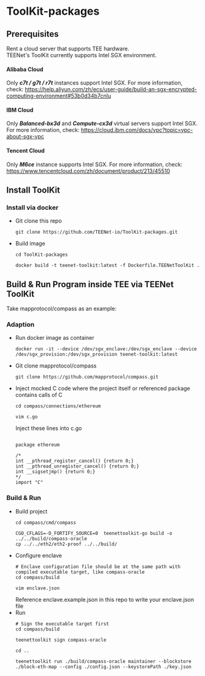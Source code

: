 # ToolKit-packages

## Prerequisites
Rent a cloud server that supports TEE hardware.   
TEENet's ToolKit currently supports Intel SGX environment.  
#### Alibaba Cloud  
Only ***c7t / g7t / r7t*** instances support Intel SGX. For more information, check: https://help.aliyun.com/zh/ecs/user-guide/build-an-sgx-encrypted-computing-environment#53b0d34b7cnlu   
#### IBM Cloud
Only ***Balanced-bx3d*** and ***Compute-cx3d*** virtual servers support Intel SGX. For more information, check: https://cloud.ibm.com/docs/vpc?topic=vpc-about-sgx-vpc  
#### Tencent Cloud
Only ***M6ce*** instance supports Intel SGX. For more information, check: https://www.tencentcloud.com/zh/document/product/213/45510   

## Install ToolKit
### Install via docker
- Git clone this repo  
  ```shell
  git clone https://github.com/TEENet-io/ToolKit-packages.git
  ```
- Build image
  ```shell
  cd ToolKit-packages

  docker build -t teenet-toolkit:latest -f Dockerfile.TEENetToolKit .
  ```
## Build & Run Program inside TEE via TEENet ToolKit
Take mapprotocol/compass as an example:   
### Adaption
- Run docker image as container
  ```shell
  docker run -it --device /dev/sgx_enclave:/dev/sgx_enclave --device /dev/sgx_provision:/dev/sgx_provision teenet-toolkit:latest
  ```
- Git clone mapprotocol/compass
  ```shell
  git clone https://github.com/mapprotocol/compass.git
  ```
- Inject mocked C code where the project itself or referenced package contains calls of C
  ```shell
  cd compass/connections/ethereum

  vim c.go
  ```

  Inject these lines into c.go
  ```golang
  
  package ethereum
  
  /*
  int __pthread_register_cancel() {return 0;}
  int __pthread_unregister_cancel() {return 0;}
  int __sigsetjmp() {return 0;}
  */
  import "C"
  
  ```
### Build & Run
- Build project
  ```shell
  cd compass/cmd/compass

  CGO_CFLAGS=-D_FORTIFY_SOURCE=0  teenettoolkit-go build -o ../../build/compass-oracle
  cp ../../eth2/eth2-proof ../../build/
  ```
- Configure enclave
  ```shell
  # Enclave configuration file should be at the same path with compiled executable target, like compass-oracle
  cd compass/build

  vim enclave.json
  ```
  Reference enclave.example.json in this repo to write your enclave.json file
- Run
  ```shell
  # Sign the executable target first
  cd compass/build

  teenettoolkit sign compass-oracle

  cd ..

  teenettoolkit run ./build/compass-oracle maintainer --blockstore ./block-eth-map --config ./config.json --keystorePath ./key.json
  ``` 

